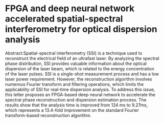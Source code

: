 # FPGA and deep neural network accelerated spatial-spectral interferometry for optical dispersion analysis  


Abstract:Spatial-spectral interferometry (SSI) is a technique used to reconstruct the electrical field of an ultrafast laser. By analyzing the spectral phase distribution, SSI provides valuable information about the optical dispersion of the laser beam, which is related to the energy concentration of the laser pulses. SSI is a single-shot measurement process and has a low laser power requirement. However, the reconstruction algorithm involves numerous Fourier transform and filtering operations, which limits the applicability of SSI for real-time dispersion analysis. To address this issue, this letter proposes an FPGA-based deep neural network to accelerate the spectral phase reconstruction and dispersion estimation process. The results show that the analysis time is improved from 124 ms to 9.27ms, which represents a 13.4-fold improvement on the standard Fourier transform-based reconstruction algorithm. 
